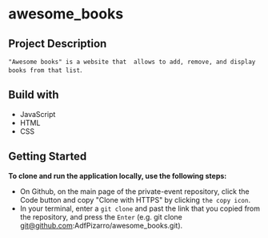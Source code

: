 # awesome_books 

## Project Description
`"Awesome books" is a website that  allows to add, remove, and display books from that list`.

## Build with
* JavaScript
* HTML
* CSS

## Getting Started

**To clone and run the application locally, use the following steps:**
- On Github, on the main page of the private-event repository, click the Code button and copy "Clone with HTTPS" by clicking `the copy icon`.
- In your terminal, enter a `git clone` and past the link that you copied from the repository, and press the `Enter`
(e.g. git clone git@github.com:AdfPizarro/awesome_books.git).